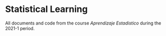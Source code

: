# Statistical Learning

All documents and code from the course _Aprendizaje Estadistico_ during the 2021-1 period. 
